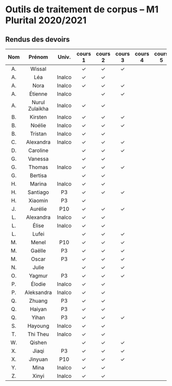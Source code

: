 
# Outils de traitement de corpus – M1 Plurital 2020/2021
## Rendus des devoirs

| Nom | Prénom   | Univ. | cours 1 | cours 2 | cours 3 | cours 4 | cours 5 | cours 6 |
|:---:|:--------:|:-----:|:-------:|:-------:|:-------:|:-------:|:-------:|:-------:|
|  A. |Wissal    |       |✓        |✓        |✓        |         |         |         |
|  A. |Léa       |Inalco |✓        |✓        |         |         |         |         |
|  A. |Nora      |Inalco |✓        |✓        |✓        |         |         |         |
|  A. |Étienne   |Inalco |         |✓        |✓        |         |         |         |
|  A. |Nurul Zulaikha|Inalco |✓        |✓        |         |         |         |         |
|  B. |Kirsten   |Inalco |✓        |✓        |✓        |         |         |         |
|  B. |Noélie    |Inalco |✓        |✓        |✓        |         |         |         |
|  B. |Tristan   |Inalco |✓        |✓        |         |         |         |         |
|  C. |Alexandra |Inalco |✓        |✓        |✓        |         |         |         |
|  D. |Caroline  |       |✓        |✓        |✓        |         |         |         |
|  G. |Vanessa   |       |✓        |✓        |         |         |         |         |
|  G. |Thomas    |Inalco |✓        |✓        |✓        |         |         |         |
|  G. |Bertisa   |       |✓        |✓        |         |         |         |         |
|  H. |Marina    |Inalco |✓        |✓        |         |         |         |         |
|  H. |Santiago  |P3     |✓        |✓        |✓        |         |         |         |
|  H. |Xiaomin   |P3     |✓        |         |         |         |         |         |
|  J. |Aurélie   |P10    |✓        |✓        |✓        |         |         |         |
|  L. |Alexandra |Inalco |✓        |✓        |         |         |         |         |
|  L. |Élise     |Inalco |✓        |✓        |         |         |         |         |
|  L. |Lufei     |       |✓        |✓        |✓        |         |         |         |
|  M. |Menel     |P10    |✓        |✓        |✓        |         |         |         |
|  M. |Gaëlle    |P3     |✓        |✓        |✓        |         |         |         |
|  M. |Oscar     |P3     |✓        |✓        |✓        |         |         |         |
|  N. |Julie     |       |✓        |✓        |✓        |         |         |         |
|  O. |Yagmur    |P3     |✓        |✓        |✓        |         |         |         |
|  P. |Élodie    |Inalco |✓        |✓        |         |         |         |         |
|  P. |Aleksandra|Inalco |✓        |✓        |         |         |         |         |
|  Q. |Zhuang    |P3     |✓        |✓        |         |         |         |         |
|  Q. |Haiyan    |P3     |✓        |✓        |         |         |         |         |
|  Q. |Yihan     |P3     |✓        |✓        |✓        |         |         |         |
|  S. |Hayoung   |Inalco |✓        |✓        |         |         |         |         |
|  T. |Thi Theu  |Inalco |✓        |✓        |         |         |         |         |
|  W. |Qishen    |       |✓        |✓        |✓        |         |         |         |
|  X. |Jiaqi     |P3     |✓        |✓        |✓        |         |         |         |
|  X. |Jinyuan   |P10    |✓        |✓        |✓        |         |         |         |
|  Y. |Mina      |Inalco |✓        |✓        |         |         |         |         |
|  Z. |Xinyi     |Inalco |✓        |✓        |         |         |         |         |
